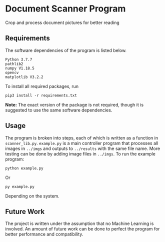 # Document Scanner Program
Crop and process document pictures for better reading

## Requirements
The software dependencies of the program is listed below.
```
Python 3.7.7
pathlib2
numpy V1.18.5
opencv
matplotlib V3.2.2
```
To install all required packages, run
```
pip3 install -r requirements.txt
```
**Note:** The exact version of the package is not required, though it is suggested to use the same software dependencies.

## Usage
The program is broken into steps, each of which is written as a function in `scanner_lib.py`.
`example.py` is a main controller program that processes all images in `../imgs` and outputs to `../results` with the same file name. More testing can be done by adding image files in `../imgs`.
To run the example program:
```
python example.py
```
Or
```
py example.py
```
Depending on the system.

## Future Work
The project is written under the assumption that no Machine Learning is involved. An amount of future work can be done to perfect the program for better performance and compatibility.